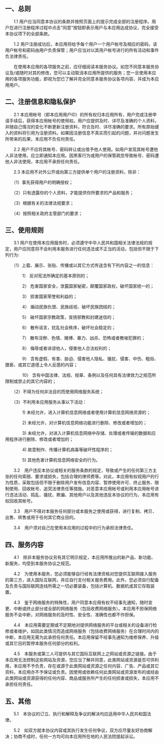 ## 一、总则

　　1.1 用户应当同意本协议的条款并按照页面上的提示完成全部的注册程序。用户在进行注册程序过程中点击"同意"按钮即表示用户与本应用达成协议，完全接受本协议项下的全部条款。

　　1.2 用户注册成功后，本应用将给予每个用户一个用户帐号及相应的密码，该用户帐号和密码由用户负责保管；用户应当对以其用户帐号进行的所有活动和事件负法律责任。

　　在使用本应用的各项服务之前，应仔细阅读本服务协议。如您不同意本服务协议及/或随时对其的修改，您可以主动取消本应用所提供的服务；您一旦使用本应用的各项服务功能，即视为您已了解并完全同意本服务协议各项内容，并成为本应用用户。

## 二、注册信息和隐私保护

　　2.1 本应用帐号（即本应用用户ID）的所有权归本应用所有，用户完成注册申请手续后，获得本应用帐号的使用权。用户应提供及时、详尽及准确的个人资料，并随自己情况的变化不断更新注册资料，符合及时、详尽准确的要求。所有原始键入的资料将引用为注册资料。如果因注册信息不真实而引起的问题，并对问题发生所带来的后果，本应用不负任何责任。

　　2.2 用户不应将其帐号、密码转让或出借予他人使用。如用户发现其帐号遭他人非法使用，应立即通知本应用。因黑客行为或用户的保管疏忽导致帐号、密码遭他人非法使用，本应用不承担任何责任。

　　2.3 本应用不对外公开或向第三方提供单个用户的注册资料，除非：

　　（1）事先获得用户的明确授权；

　　（2）只有透露你的个人资料，才能提供你所要求的产品和服务；

　　（3）根据有关的法律法规要求；

　　（4）按照相关政府主管部门的要求；



## 三、使用规则

　　3.1 用户在使用本应用服务时，必须遵守中华人民共和国相关法律法规的规定，用户应同意将不会利用本服务进行任何违法或不正当的活动，包括但不限于下列行为∶

　　（1）上载、展示、张贴、传播或以其它方式传送含有下列内容之一的信息：

　　　　1） 反对宪法所确定的基本原则的；

　　　　2） 危害国家安全，泄露国家秘密，颠覆国家政权，破坏国家统一的；

　　　　3） 损害国家荣誉和利益的；

　　　　4） 煽动民族仇恨、民族歧视、破坏民族团结的；

　　　　5） 破坏国家宗教政策，宣扬邪教和封建迷信的；

　　　　6） 散布谣言，扰乱社会秩序，破坏社会稳定的；

　　　　7） 散布淫秽、色情、赌博、暴力、凶杀、恐怖或者教唆犯罪的；

　　　　8） 侮辱或者诽谤他人，侵害他人合法权利的；

　　　　9） 含有虚假、有害、胁迫、侵害他人隐私、骚扰、侵害、中伤、粗俗、猥亵、或其它道德上令人反感的内容；

　　　　10） 含有中国法律、法规、规章、条例以及任何具有法律效力之规范所限制或禁止的其它内容的；

　　（2）不得为任何非法目的而使用网络服务系统；

　　（3）不利用本应用服务从事以下活动：

　　　　1) 未经允许，进入计算机信息网络或者使用计算机信息网络资源的；

　　　　2) 未经允许，对计算机信息网络功能进行删除、修改或者增加的；

　　　　3) 未经允许，对进入计算机信息网络中存储、处理或者传输的数据和应用程序进行删除、修改或者增加的；

　　　　4) 故意制作、传播计算机病毒等破坏性程序的；

　　　　5) 其他危害计算机信息网络安全的行为。

　　3.2　用户违反本协议或相关的服务条款的规定，导致或产生的任何第三方主张的任何索赔、要求或损失，包括合理的律师费等。对此，本应用有权视用户的行为性质，采取包括但不限于删除用户发布信息内容、暂停使用许可、终止服务、限制使用、回收帐号、追究法律责任等措施。对恶意本应用帐号或利用本应用帐号进行违法活动、捣乱、骚扰、欺骗、其他用户以及其他违反本协议的行为，本应用有权回收其帐号。

　　3.3　用户不得对本服务任何部分或本服务之使用或获得，进行复制、拷贝、出售、转售或用于任何其它商业目的。

　　3.4　用户须对自己在使用本应用的过程中的行为承担法律责任。

## 四、服务内容

　　4.1　除非本服务协议另有其它明示规定，本应用所推出的新产品、新功能、新服务，均受到本服务协议之规范。

　　4.2　为使用本服务，您必须能够自行经有法律资格对您提供互联网接入服务的第三方，进入国际互联网，并应自行支付相关服务费用。此外，您必须自行配备及负责与国际联网连线所需之一切必要装备，包括计算机、数据机或其它存取装置。

　　4.3　鉴于网络服务的特殊性，用户同意本应用有权不经事先通知，随时变更、中断或终止部分或全部的网络服务（包括收费网络服务）。本应用不担保网络服务不会中断，对网络服务的及时性、安全性、准确性也都不作担保。

　　4.4　本应用需要定期或不定期地对提供网络服务的平台或相关的设备进行检修或者维护，如因此类情况而造成网络服务（包括收费网络服务）在合理时间内的中断，本应用无需为此承担任何责任。本应用保留不经事先通知为维修保养、升级或其它目的暂停本服务任何部分的权利。

　　4.5　本服务或第三人可提供与其它国际互联网上之网站或资源之链接。由于本应用无法控制这些网站及资源，您应当了解并同意，此类网站或资源是否可供利用，本应用不予负责，存在或源于此类网站或资源之任何内容、广告、产品或其它资料，本应用亦不予保证或负责。因使用或依赖任何此类网站或资源发布的或经由此类网站或资源获得的任何内容、商品或服务所产生的任何损害或损失，本应用不承担任何责任。


## 五、其他

　　5.1　本协议的订立、执行和解释及争议的解决均应适用中华人民共和国法律。

　　5.2　如双方就本协议内容或其执行发生任何争议，双方应尽量友好协商解决；协商不成时，任何一方均可向本应用所在地的人民法院提起诉讼。
